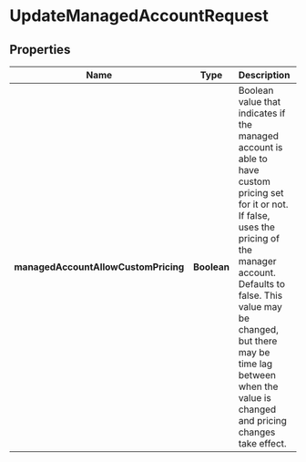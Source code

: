 

# UpdateManagedAccountRequest


## Properties

Name | Type | Description | Notes
------------ | ------------- | ------------- | -------------
**managedAccountAllowCustomPricing** | **Boolean** | Boolean value that indicates if the managed account is able to have custom pricing set for it or not. If false, uses the pricing of the manager account. Defaults to false. This value may be changed, but there may be time lag between when the value is changed and pricing changes take effect. |  [optional]



